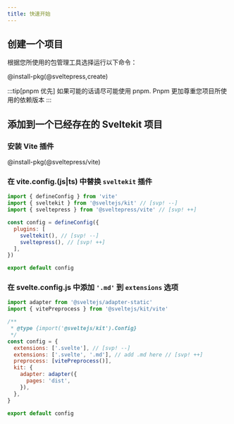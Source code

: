 ```yaml
---
title: 快速开始
---
```


## 创建一个项目

根据您所使用的包管理工具选择运行以下命令：

@install-pkg(@sveltepress,create)

:::tip[pnpm 优先]
如果可能的话请尽可能使用 pnpm. Pnpm 更加尊重您项目所使用的依赖版本
:::

## 添加到一个已经存在的 Sveltekit 项目

### 安装 Vite 插件

@install-pkg(@sveltepress/vite)

### 在 vite.config.(js|ts) 中替换 `sveltekit` 插件

```js title="vite.config.(js|ts)"
import { defineConfig } from 'vite'
import { sveltekit } from '@sveltejs/kit' // [svp! --]
import { sveltepress } from '@sveltepress/vite' // [svp! ++]

const config = defineConfig({
  plugins: [
    sveltekit(), // [svp! --]
    sveltepress(), // [svp! ++]
  ],
})

export default config
```

### 在 svelte.config.js 中添加 `'.md'` 到 `extensions` 选项

```js title="svelte.config.js"
import adapter from '@sveltejs/adapter-static'
import { vitePreprocess } from '@sveltejs/kit/vite'

/**
 * @type {import('@sveltejs/kit').Config}
 */
const config = {
  extensions: ['.svelte'], // [svp! --]
  extensions: ['.svelte', '.md'], // add .md here // [svp! ++]
  preprocess: [vitePreprocess()],
  kit: {
    adapter: adapter({
      pages: 'dist',
    }),
  },
}

export default config
```